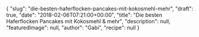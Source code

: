 {
    "slug": "die-besten-haferflocken-pancakes-mit-kokosmehl-mehr",
    "draft": true,
    "date": "2018-02-06T07:21:00+00:00",
    "title": "Die besten Haferflocken Pancakes mit Kokosmehl & mehr",
    "description": null,
    "featuredImage": null,
    "author": "Gabi",
    "recipe": null
}

